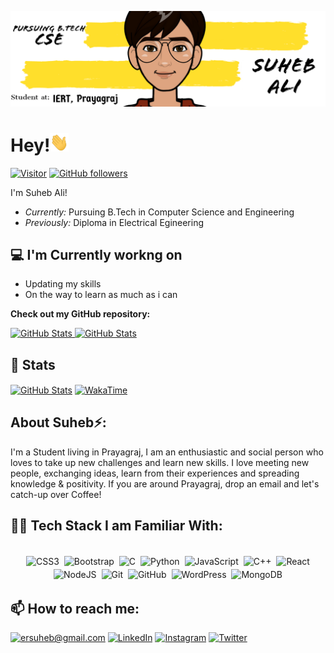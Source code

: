 

<!--
**ersuheb/ersuheb** is a ✨ _special_ ✨ repository because its `README.md` (this file) appears on your GitHub profile.

Here are some ideas to get you started:

- 🔭 I’m currently working on ...
- 🌱 I’m currently learning ...
- 👯 I’m looking to collaborate on ...
- 🤔 I’m looking for help with ...
- 💬 Ask me about ...
- 📫 How to reach me: ...
- 😄 Pronouns: ...
- ⚡ Fun fact: ...
-->

![Suheb ALi Banner Image](./banner.png)
<!-- <h2 align='center'>Suheb Ali @ ersuheb</h2>
<p align='center'><b>Pursuing B.Tech in CSE from Institute of Engineering and Rural Technology</b></p> -->

# Hey!<img src="https://raw.githubusercontent.com/ersuheb/ersuheb/master/wave.gif" width="30px" height="30px" />

[![Visitor](https://visitor-badge.laobi.icu/badge?page_id=ersuheb.ersuheb)](https://github.com/ersuheb) [![GitHub followers](https://img.shields.io/github/followers/ersuheb.svg?style=social&label=Follow)](https://github.com/ersuheb?tab=followers)

I'm Suheb Ali! 
- <i>Currently:</i> Pursuing B.Tech in Computer Science and Engineering
- <i>Previously:</i> Diploma in Electrical Egineering

<h2>💻 I'm Currently workng on</h2>

- Updating my skills
- On the way to learn as much as i can


__Check out my GitHub repository:__

<div>
  <p>
    <a href="https://github.com/ersuheb/Placement_Preparation">
      <img src="https://github-readme-stats.vercel.app/api/pin/?username=ersuheb&repo=Placement_Preparation" alt="GitHub Stats" />
    </a>
    <a href="https://github.com/ersuheb/Data_Structures_in_Real_Life">
      <img src="https://github-readme-stats.vercel.app/api/pin/?username=ersuheb&repo=Data_Structures_in_Real_Life" alt="GitHub Stats" />
    </a>
  </p>
</div>

<h2>👀 Stats</h2>

<div>
<!--   <p align="center">
    <b><em>Now listening to:</em></b> <br/>
    <img src="https://spotify-github-profile.vercel.app/api/view?uid=ersuheb.meiyappan&cover_image=true&theme=novatorem" alt="Now Listenting to" />
  </p> -->
  
  <p>
  <a href="https://github.com/ersuheb/ersuheb">
  <!-- <b><em>GitHub Stats:</em></b> <br/> -->
    <img align="center" src="https://github-readme-streak-stats.herokuapp.com/?user=ersuheb" alt="GitHub Stats" width="400" /></a>
  <!-- <br/><br/><b><em>Programming activity (Last 7 days):</em></b> <br/> -->
  <a href="https://github.com/ersuheb/ersuheb">
    <img align="center" src="https://github-readme-stats.vercel.app/api/wakatime?username=ersuheb" alt="WakaTime" width="400" /> </a>
  </p>
</div>

<h2> About Suheb⚡:</h2>

I'm a Student living in Prayagraj, I am an enthusiastic and social person who loves to take up new challenges and learn new skills. I love meeting new people, exchanging ideas, learn from their experiences and spreading knowledge & positivity. If you are around Prayagraj, drop an email and let's catch-up over Coffee! 

<h2> 👨‍💻 Tech Stack I am Familiar With: </h2>

<p align="center">
<br/>
<img alt="CSS3" src="https://img.shields.io/badge/css3%20-%231572B6.svg?&style=for-the-badge&logo=css3&logoColor=white" style="margin:2px;"/>
<img alt="Bootstrap" src="https://img.shields.io/badge/bootstrap%20-%23563D7C.svg?&style=for-the-badge&logo=bootstrap&logoColor=white" style="margin:2px;"/>
<img alt="C" src="https://img.shields.io/badge/c%20-%2300599C.svg?&style=for-the-badge&logo=c&logoColor=white" style="margin:2px;"/>
<img alt="Python" src="https://img.shields.io/badge/python%20-%2314354C.svg?&style=for-the-badge&logo=python&logoColor=white" style="margin:2px;"/>
<img alt="JavaScript" src="https://img.shields.io/badge/javascript%20-%23323330.svg?&style=for-the-badge&logo=javascript&logoColor=%23F7DF1E" style="margin:2px;"/>
<img alt="C++" src="https://img.shields.io/badge/c++%20-%2300599C.svg?&style=for-the-badge&logo=c%2B%2B&ogoColor=white" style="margin:2px;"/>
<img alt="React" src="https://img.shields.io/badge/react%20-%2320232a.svg?&style=for-the-badge&logo=react&logoColor=%2361DAFB" style="margin:2px;"/>
<img alt="NodeJS" src="https://img.shields.io/badge/node.js%20-%2343853D.svg?&style=for-the-badge&logo=node.js&logoColor=white" style="margin:2px;"/>
<img alt="Git" src="https://img.shields.io/badge/git%20-%23F05033.svg?&style=for-the-badge&logo=git&logoColor=white" style="margin:2px;"/>
<img alt="GitHub" src="https://img.shields.io/badge/github%20-%23121011.svg?&style=for-the-badge&logo=github&logoColor=white" style="margin:2px;"/>
<img alt="WordPress" src="https://img.shields.io/badge/WordPress%20-%23117AC9.svg?&style=for-the-badge&logo=WordPress&logoColor=white" style="margin:2px;"/>
<img alt="MongoDB" src ="https://img.shields.io/badge/MongoDB-%234ea94b.svg?&style=for-the-badge&logo=mongodb&logoColor=white" style="margin:2px;"/>
<br/>
</p>

<!-- - Check out my Blog: 
- Know more about me: [About Suheb](https://ersuheb.com/pages/about) 
- Write to me: [ConnectWith@ersuheb.com](mailto:ConnectWith@ersuheb.com) -->

<h2>📫 How to reach me:</h2>

<a href="mailto:ersuheb@gmail.com">![ersuheb@gmail.com](https://img.shields.io/badge/Gmail-D14836?style=for-the-badge&logo=gmail&logoColor=white)</a> <a href="https://www.linkedin.com/in/ersuheb/">![LinkedIn](https://img.shields.io/badge/LinkedIn-0077B5?style=for-the-badge&logo=linkedin&logoColor=white)</a> <a href="https://www.instagram.com/ersuheb/">![Instagram](https://img.shields.io/badge/Instagram-E4405F?style=for-the-badge&logo=instagram&logoColor=white)</a> <a href="https://twitter.com/ersuheb">![Twitter](https://img.shields.io/badge/Twitter-1DA1F2?style=for-the-badge&logo=twitter&logoColor=white)</a>